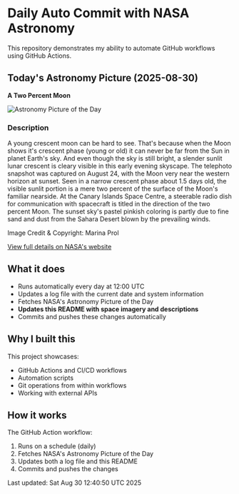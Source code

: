 # Daily Auto Commit with NASA Astronomy
This repository demonstrates my ability to automate GitHub workflows using GitHub Actions.

## Today's Astronomy Picture (2025-08-30)
**A Two Percent Moon**

![Astronomy Picture of the Day](https://apod.nasa.gov/apod/image/2508/IMG_4081_1024.jpeg)

### Description
A young crescent moon can be hard to see. That's because when the Moon shows it's crescent phase (young or old) it can never be far from the Sun in planet Earth's sky. And even though the sky is still bright, a slender sunlit lunar crescent is cleary visible in this early evening skyscape. The telephoto snapshot was captured on August 24, with the Moon very near the western horizon at sunset. Seen in a narrow crescent phase about 1.5 days old, the visible sunlit portion is a mere two percent of the surface of the Moon's familiar nearside. At the Canary Islands Space Centre, a steerable radio dish for communication with spacecraft is titled in the direction of the two percent Moon. The sunset sky's pastel pinkish coloring is partly due to fine sand and dust from the Sahara Desert blown by the prevailing winds.

Image Credit & Copyright: Marina Prol

[View full details on NASA's website](https://apod.nasa.gov/apod/astropix.html)

## What it does
- Runs automatically every day at 12:00 UTC
- Updates a log file with the current date and system information
- Fetches NASA's Astronomy Picture of the Day
- **Updates this README with space imagery and descriptions**
- Commits and pushes these changes automatically

## Why I built this
This project showcases:
- GitHub Actions and CI/CD workflows
- Automation scripts
- Git operations from within workflows
- Working with external APIs

## How it works
The GitHub Action workflow:
1. Runs on a schedule (daily)
2. Fetches NASA's Astronomy Picture of the Day
3. Updates both a log file and this README
4. Commits and pushes the changes

Last updated: Sat Aug 30 12:40:50 UTC 2025
